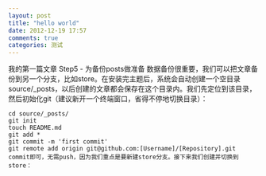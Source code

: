 ```yaml
---
layout: post
title: "hello world"
date: 2012-12-19 17:57
comments: true
categories: 测试
---
```

我的第一篇文章
Step5 - 为备份posts做准备
数据备份很重要，我们可以把文章备份到另一个分支，比如store。在安装完主题后，系统会自动创建一个空目录source/_posts，以后创建的文章都会保存在这个目录内。我们先定位到该目录，然后初始化git（建议新开一个终端窗口，省得不停地切换目录）：

    cd source/_posts/
    git init
    touch README.md
    git add *
    git commit -m 'first commit'
    git remote add origin git@github.com:[Username]/[Repository].git
    commit即可，无需push，因为我们重点是要新建store分支。接下来我们创建并切换到store：

<!--more-->

